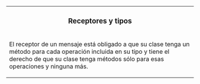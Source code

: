 <table id="card">
    <tr>
        <td align="center">
            <h3>Receptores y tipos</h3>
        </td>
    </tr>
    <tr>
        <td>
            <p>El receptor de un mensaje está obligado a que su clase tenga un método para cada operación incluida en su tipo y tiene el derecho de que su clase tenga métodos sólo para esas operaciones y ninguna más.</p>
        </td>
    </tr>
</table>

